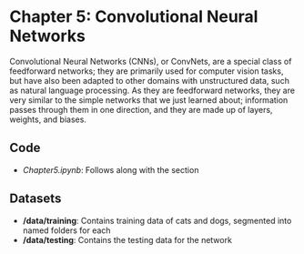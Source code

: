 # Chapter 5: Convolutional Neural Networks

Convolutional Neural Networks (CNNs), or ConvNets, are a special class of feedforward networks; they are primarily used for computer vision tasks, but have also been adapted to other domains with unstructured data, such as natural language processing. As they are feedforward networks, they are very similar to the simple networks that we just learned about; information passes through them in one direction, and they are made up of layers, weights, and biases. 

## Code

- *Chapter5.ipynb*: Follows along with the section

## Datasets

- **/data/training**: Contains training data of cats and dogs, segmented into named folders for each 
- **/data/testing**: Contains the testing data for the network
